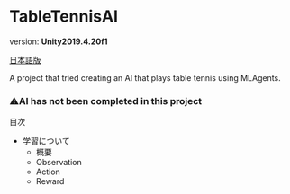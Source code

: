 # TableTennisAI

version: **Unity2019.4.20f1**

[日本語版](/TableTennisAI/README_JP.md)

A project that tried creating an AI that plays table tennis using MLAgents.
### ⚠️AI has not been completed in this project

目次
- 学習について
  - 概要
  - Observation
  - Action
  - Reward
